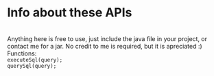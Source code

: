 <h1>Info about these APIs</h1>
<br>
Anything here is free to use, just include the java file in your project, or contact me for a jar. No credit to me is required, but it is apreciated :)
<br>
Functions:<br>
<code>executeSql(query);</code><br><code>querySql(query);</code>
